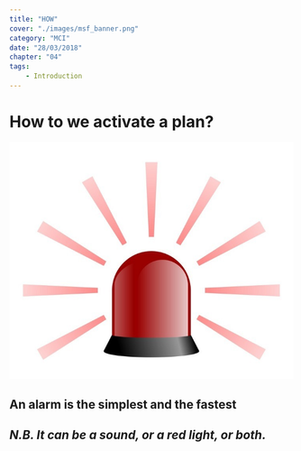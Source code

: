 ```yaml
---
title: "HOW"
cover: "./images/msf_banner.png"
category: "MCI"
date: "28/03/2018"
chapter: "04"
tags:
    - Introduction
---
```

# __How__ to we activate a plan?

![alarm](./images/alarm.jpeg "Balance")

## __An alarm__ is the simplest and the fastest

## _N.B. It can be a sound, or a red light, or both._
